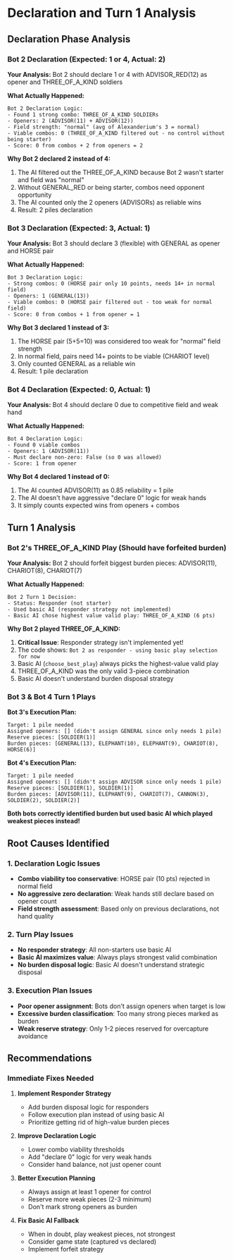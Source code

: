 # Declaration and Turn 1 Analysis

## Declaration Phase Analysis

### Bot 2 Declaration (Expected: 1 or 4, Actual: 2)

**Your Analysis:** Bot 2 should declare 1 or 4 with ADVISOR_RED(12) as opener and THREE_OF_A_KIND soldiers

**What Actually Happened:**
```
Bot 2 Declaration Logic:
- Found 1 strong combo: THREE_OF_A_KIND SOLDIERs
- Openers: 2 (ADVISOR(11) + ADVISOR(12))
- Field strength: "normal" (avg of Alexanderium's 3 = normal)
- Viable combos: 0 (THREE_OF_A_KIND filtered out - no control without being starter)
- Score: 0 from combos + 2 from openers = 2
```

**Why Bot 2 declared 2 instead of 4:**
1. The AI filtered out the THREE_OF_A_KIND because Bot 2 wasn't starter and field was "normal"
2. Without GENERAL_RED or being starter, combos need opponent opportunity
3. The AI counted only the 2 openers (ADVISORs) as reliable wins
4. Result: 2 piles declaration

### Bot 3 Declaration (Expected: 3, Actual: 1)

**Your Analysis:** Bot 3 should declare 3 (flexible) with GENERAL as opener and HORSE pair

**What Actually Happened:**
```
Bot 3 Declaration Logic:
- Strong combos: 0 (HORSE pair only 10 points, needs 14+ in normal field)
- Openers: 1 (GENERAL(13))
- Viable combos: 0 (HORSE pair filtered out - too weak for normal field)
- Score: 0 from combos + 1 from opener = 1
```

**Why Bot 3 declared 1 instead of 3:**
1. The HORSE pair (5+5=10) was considered too weak for "normal" field strength
2. In normal field, pairs need 14+ points to be viable (CHARIOT level)
3. Only counted GENERAL as a reliable win
4. Result: 1 pile declaration

### Bot 4 Declaration (Expected: 0, Actual: 1)

**Your Analysis:** Bot 4 should declare 0 due to competitive field and weak hand

**What Actually Happened:**
```
Bot 4 Declaration Logic:
- Found 0 viable combos
- Openers: 1 (ADVISOR(11))
- Must declare non-zero: False (so 0 was allowed)
- Score: 1 from opener
```

**Why Bot 4 declared 1 instead of 0:**
1. The AI counted ADVISOR(11) as 0.85 reliability = 1 pile
2. The AI doesn't have aggressive "declare 0" logic for weak hands
3. It simply counts expected wins from openers + combos

## Turn 1 Analysis

### Bot 2's THREE_OF_A_KIND Play (Should have forfeited burden)

**Your Analysis:** Bot 2 should forfeit biggest burden pieces: ADVISOR(11), CHARIOT(8), CHARIOT(7)

**What Actually Happened:**
```
Bot 2 Turn 1 Decision:
- Status: Responder (not starter)
- Used basic AI (responder strategy not implemented)
- Basic AI chose highest value valid play: THREE_OF_A_KIND (6 pts)
```

**Why Bot 2 played THREE_OF_A_KIND:**
1. **Critical Issue**: Responder strategy isn't implemented yet!
2. The code shows: `Bot 2 as responder - using basic play selection for now`
3. Basic AI (`choose_best_play`) always picks the highest-value valid play
4. THREE_OF_A_KIND was the only valid 3-piece combination
5. Basic AI doesn't understand burden disposal strategy

### Bot 3 & Bot 4 Turn 1 Plays

**Bot 3's Execution Plan:**
```
Target: 1 pile needed
Assigned openers: [] (didn't assign GENERAL since only needs 1 pile)
Reserve pieces: [SOLDIER(1)]
Burden pieces: [GENERAL(13), ELEPHANT(10), ELEPHANT(9), CHARIOT(8), HORSE(6)]
```

**Bot 4's Execution Plan:**
```
Target: 1 pile needed
Assigned openers: [] (didn't assign ADVISOR since only needs 1 pile)
Reserve pieces: [SOLDIER(1), SOLDIER(1)]
Burden pieces: [ADVISOR(11), ELEPHANT(9), CHARIOT(7), CANNON(3), SOLDIER(2), SOLDIER(2)]
```

**Both bots correctly identified burden but used basic AI which played weakest pieces instead!**

## Root Causes Identified

### 1. Declaration Logic Issues
- **Combo viability too conservative**: HORSE pair (10 pts) rejected in normal field
- **No aggressive zero declaration**: Weak hands still declare based on opener count
- **Field strength assessment**: Based only on previous declarations, not hand quality

### 2. Turn Play Issues  
- **No responder strategy**: All non-starters use basic AI
- **Basic AI maximizes value**: Always plays strongest valid combination
- **No burden disposal logic**: Basic AI doesn't understand strategic disposal

### 3. Execution Plan Issues
- **Poor opener assignment**: Bots don't assign openers when target is low
- **Excessive burden classification**: Too many strong pieces marked as burden
- **Weak reserve strategy**: Only 1-2 pieces reserved for overcapture avoidance

## Recommendations

### Immediate Fixes Needed

1. **Implement Responder Strategy**
   - Add burden disposal logic for responders
   - Follow execution plan instead of using basic AI
   - Prioritize getting rid of high-value burden pieces

2. **Improve Declaration Logic**
   - Lower combo viability thresholds
   - Add "declare 0" logic for very weak hands
   - Consider hand balance, not just opener count

3. **Better Execution Planning**
   - Always assign at least 1 opener for control
   - Reserve more weak pieces (2-3 minimum)
   - Don't mark strong openers as burden

4. **Fix Basic AI Fallback**
   - When in doubt, play weakest pieces, not strongest
   - Consider game state (captured vs declared)
   - Implement forfeit strategy